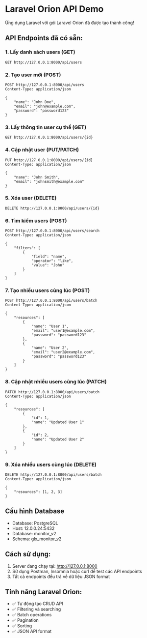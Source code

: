 # Laravel Orion API Demo

Ứng dụng Laravel với gói Laravel Orion đã được tạo thành công!

## API Endpoints đã có sẵn:

### 1. Lấy danh sách users (GET)
```
GET http://127.0.0.1:8000/api/users
```

### 2. Tạo user mới (POST)
```
POST http://127.0.0.1:8000/api/users
Content-Type: application/json

{
    "name": "John Doe",
    "email": "john@example.com",
    "password": "password123"
}
```

### 3. Lấy thông tin user cụ thể (GET)
```
GET http://127.0.0.1:8000/api/users/{id}
```

### 4. Cập nhật user (PUT/PATCH)
```
PUT http://127.0.0.1:8000/api/users/{id}
Content-Type: application/json

{
    "name": "John Smith",
    "email": "johnsmith@example.com"
}
```

### 5. Xóa user (DELETE)
```
DELETE http://127.0.0.1:8000/api/users/{id}
```

### 6. Tìm kiếm users (POST)
```
POST http://127.0.0.1:8000/api/users/search
Content-Type: application/json

{
    "filters": [
        {
            "field": "name",
            "operator": "like",
            "value": "John"
        }
    ]
}
```

### 7. Tạo nhiều users cùng lúc (POST)
```
POST http://127.0.0.1:8000/api/users/batch
Content-Type: application/json

{
    "resources": [
        {
            "name": "User 1",
            "email": "user1@example.com",
            "password": "password123"
        },
        {
            "name": "User 2",
            "email": "user2@example.com",
            "password": "password123"
        }
    ]
}
```

### 8. Cập nhật nhiều users cùng lúc (PATCH)
```
PATCH http://127.0.0.1:8000/api/users/batch
Content-Type: application/json

{
    "resources": [
        {
            "id": 1,
            "name": "Updated User 1"
        },
        {
            "id": 2,
            "name": "Updated User 2"
        }
    ]
}
```

### 9. Xóa nhiều users cùng lúc (DELETE)
```
DELETE http://127.0.0.1:8000/api/users/batch
Content-Type: application/json

{
    "resources": [1, 2, 3]
}
```

## Cấu hình Database
- Database: PostgreSQL
- Host: 12.0.0.24:5432
- Database: monitor_v2
- Schema: glx_monitor_v2

## Cách sử dụng:
1. Server đang chạy tại: http://127.0.0.1:8000
2. Sử dụng Postman, Insomnia hoặc curl để test các API endpoints
3. Tất cả endpoints đều trả về dữ liệu JSON format

## Tính năng Laravel Orion:
- ✅ Tự động tạo CRUD API
- ✅ Filtering và searching
- ✅ Batch operations
- ✅ Pagination
- ✅ Sorting
- ✅ JSON API format